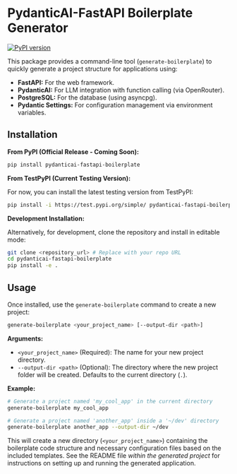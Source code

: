 # PydanticAI-FastAPI Boilerplate Generator

[![PyPI version](https://badge.fury.io/py/pydanticai-fastapi-boilerplate.svg)](https://badge.fury.io/py/pydanticai-fastapi-boilerplate) <!-- Placeholder badge -->

This package provides a command-line tool (`generate-boilerplate`) to quickly generate a project structure for applications using:

*   **FastAPI:** For the web framework.
*   **PydanticAI:** For LLM integration with function calling (via OpenRouter).
*   **PostgreSQL:** For the database (using asyncpg).
*   **Pydantic Settings:** For configuration management via environment variables.

## Installation

**From PyPI (Official Release - Coming Soon):**

```bash
pip install pydanticai-fastapi-boilerplate
```

**From TestPyPI (Current Testing Version):**

For now, you can install the latest testing version from TestPyPI:

```bash
pip install -i https://test.pypi.org/simple/ pydanticai-fastapi-boilerplate
```

**Development Installation:**

Alternatively, for development, clone the repository and install in editable mode:

```bash
git clone <repository_url> # Replace with your repo URL
cd pydanticai-fastapi-boilerplate
pip install -e .
```

## Usage

Once installed, use the `generate-boilerplate` command to create a new project:

```bash
generate-boilerplate <your_project_name> [--output-dir <path>]
```

**Arguments:**

*   `<your_project_name>` (Required): The name for your new project directory.
*   `--output-dir <path>` (Optional): The directory where the new project folder will be created. Defaults to the current directory (`.`).

**Example:**

```bash
# Generate a project named 'my_cool_app' in the current directory
generate-boilerplate my_cool_app

# Generate a project named 'another_app' inside a '~/dev' directory
generate-boilerplate another_app --output-dir ~/dev
```

This will create a new directory (`<your_project_name>`) containing the boilerplate code structure and necessary configuration files based on the included templates. See the README file *within the generated project* for instructions on setting up and running the generated application.